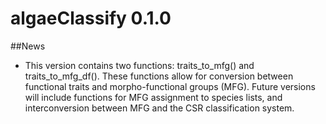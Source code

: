 # algaeClassify 0.1.0

##News

*	This version contains two functions: traits_to_mfg() and traits_to_mfg_df(). These functions
	allow for conversion between functional traits and morpho-functional groups (MFG). Future
	versions will include functions for MFG assignment to species lists, and interconversion 
	between MFG and the CSR classification system.